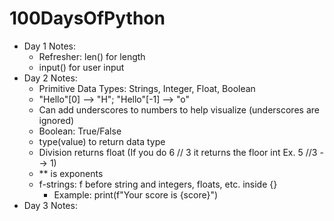 # 100DaysOfPython
- Day 1 Notes:
    - Refresher: len() for length
    - input() for user input
- Day 2 Notes:
    - Primitive Data Types: Strings, Integer, Float, Boolean
    - "Hello"[0] --> "H"; "Hello"[-1] --> "o"
    - Can add underscores to numbers to help visualize (underscores are ignored)
    - Boolean: True/False
    - type(value) to return data type
    - Division returns float (If you do 6 // 3 it returns the floor int Ex. 5 //3 --> 1)
    - ** is exponents
    - f-strings: f before string and integers, floats, etc. inside {}
        - Example: print(f"Your score is {score}")
- Day 3 Notes: 